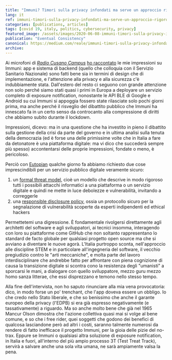 ```yaml
---
title: "Immuni? Timori sulla privacy infondati ma serve un approccio rigoroso alla sicurezza"
lang: it
ref: immuni-timori-sulla-privacy-infondati-ma-serve-un-approccio-rigoroso-alla-sicurezza
categories: [publications, articles]
tags: [covid 19, italy, politics, cybersecurity, privacy]
featured_image: /assets/images/2020-06-08-immuni-timori-sulla-privacy-infondati-ma-serve-un-approccio-rigoroso-alla-sicurezza.jpg
publication: "Eventual Consistency"
canonical: https://medium.com/reale/immuni-timori-sulla-privacy-infondati-ma-serve-un-approccio-rigoroso-alla-sicurezza-e19cd2e79072
archive:
---
```


Ai microfoni di [*Radio Cusano Campus*](https://www.tag24.it/) [ho raccontato](https://www.tag24.it/257090-reale-eutopian-app-immuni-sicura-paure-sulla-privacy-infondate/) le mie impressioni su Immuni: app e sistema di backend (quello che colloquia con il Servizio Sanitario Nazionale) sono fatti bene sia in termini di design che di implementazione, e l'attenzione alla privacy e alla sicurezza c'è indubbiamente stata. Dall'estero del resto ci seguono con grande attenzione non solo perché siamo stati quasi i primi in Europa a deployare un servizio completo di exposure notification, nonostante le API BLE di Google e Android su cui Immuni si appoggia fossero state rilasciate solo pochi giorni prima, ma anche perché il risveglio del dibattito pubblico che Immuni ha innescato fa in un certo senso da controcanto alla compressione di diritti che abbiamo subito durante il lockdown.

Impressioni, dicevo: ma in una questione che ha investito in pieno il dibattito sulla gestione della crisi da parte del governo e in ultima analisi sulla tenuta della democrazia (ed è forse una delle primissime volte che in Italia a fare da detonatore è una piattaforma digitale: ma vi dico che succederà sempre più spesso) accontentarsi delle proprie impressioni, fondate o meno, è pericoloso.

Perciò con [Eutopian](https://eutopian.eu/) qualche giorno fa abbiamo richiesto due cose imprescindibili per un servizio pubblico digitale veramente sicuro:

1.  un [formal threat model](https://github.com/immuni-app/immuni-documentation/issues/109), cioè un modello che descrive in modo rigoroso tutti i possibili attacchi informatici a una piattaforma o un servizio digitale e quindi ne mette in luce debolezze e vulnerabilità, invitando a correggerle
2.  una [responsible disclosure policy](https://github.com/immuni-app/immuni-documentation/issues/110), ossia un protocollo sicuro per la segnalazione di vulnerabilità scoperte da esperti indipendenti ed ethical hackers

Permettetemi una digressione. È fondamentale rivolgersi direttamente agli architetti del software e agli sviluppatori, ai tecnici insomma, interagendo con loro su piattaforme come GitHub che non soltanto rappresentano lo standard de facto globale per qualsiasi progetto open source ma che si avviano a diventare le nuove agorà. L'Italia purtroppo sconta, nell'approccio alle discipline STEM e in particolare all'ingegneria del software, il vecchio pregiudizio contro le "arti meccaniche", e molta parte del lavoro interdisciplinare che andrebbe fatto per affrontare con piena cognizione di causa la transizione digitale si scontra cono la resistenza degli "umanisti" a sporcarsi le mani, a dialogare con quello sviluppatore, mezzo guru mezzo homo sanza litterae, che essi disprezzano e temono nello stesso tempo.

Alla fine dell'intervista, non ho saputo rinunciare alla mia vena provocatoria: dico, in modo forse un po' trenchant, che l'app doveva essere un obbligo. Io che credo nello Stato liberale, e che so benissimo che anche il garante europeo della privacy (l'EDPB) si era già espresso negativamente (e tassativamente) a riguardo. Ma so anche molto bene che già nel 1965 Mancur Olson dimostra che l'azione collettiva quasi mai si volge al bene comune, e so che i free rider, quei soggetti che godono dei benefici di qualcosa lasciandone però ad altri i costi, saranno talmente numerosi da rendere di fatto inefficace il progetto Immuni, per la gioia delle pizie del no-trax. Eppure se Immuni o qualsiasi altra soluzione di exposure notification, in Italia e fuori, all'interno del più ampio processo 3T (Test Treat Track), servirà a salvare anche una sola vita umana, ne sarà ampiamente valsa la pena.
